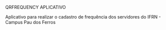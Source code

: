 QRFREQUENCY APLICATIVO

Aplicativo para realizar o cadastro de frequência dos servidores do IFRN - Campus Pau dos Ferros

